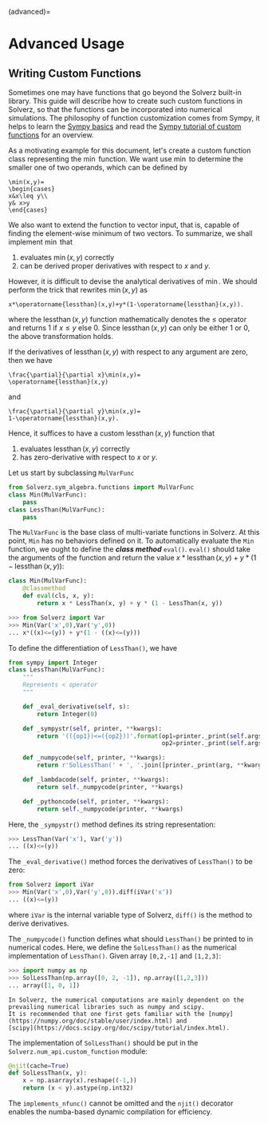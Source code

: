 (advanced)=

# Advanced Usage

## Writing Custom Functions
Sometimes one may have functions that go beyond the Solverz built-in library. This guide will describe how to create 
such custom functions in Solverz, so that the functions can be incorporated into numerical simulations. The philosophy 
of function customization comes from Sympy, it helps to learn the [Sympy basics](https://docs.sympy.org/latest/index.html) 
and read the [Sympy tutorial of custom functions](https://docs.sympy.org/latest/guides/custom-functions.html) for an overview.

As a motivating example for this document, let's create a custom function class representing the $\min$ function. We 
want use $\min$ to determine the smaller one of two operands, which can be defined by

```{math}
\min(x,y)=
\begin{cases}
x&x\leq y\\
y& x>y
\end{cases}
```

We also want to extend the function to vector input, that is, capable of finding the element-wise minimum of two vectors.
To summarize, we shall implement $\min$ that

1. evaluates $\min(x,y)$ correctly
2. can be derived proper derivatives with respect to $x$ and $y$.

However, it is difficult to devise the analytical derivatives of $\min$. We should perform the trick that rewrites 
$\min(x,y)$ as

```{math}
x*\operatorname{lessthan}(x,y)+y*(1-\operatorname{lessthan}(x,y)).
```

where the $\operatorname{lessthan}(x,y)$ function mathematically denotes the $\leq$ operator and returns 1 if 
$x\leq y$ else 0. Since $\operatorname{lessthan}(x,y)$ can only be either 1 or 0, the above transformation holds. 

If the derivatives of $\operatorname{lessthan}(x,y)$ with respect to any argument are zero, then we have
```{math}
\frac{\partial}{\partial x}\min(x,y)=
\operatorname{lessthan}(x,y)
```
and
```{math}
\frac{\partial}{\partial y}\min(x,y)=
1-\operatorname{lessthan}(x,y).
```
Hence, it suffices to have a custom $\operatorname{lessthan}(x,y)$ function that

1. evaluates $\operatorname{lessthan}(x,y)$ correctly
2. has zero-derivative with respect to $x$ or $y$.

Let us start by subclassing `MulVarFunc`
```python
from Solverz.sym_algebra.functions import MulVarFunc
class Min(MulVarFunc):
    pass
class LessThan(MulVarFunc):
    pass
```
The `MulVarFunc` is the base class of multi-variate functions in Solverz. 
At this point, `Min` has no behaviors defined on it. To automatically evaluate the `Min` function, we ought to define 
the **_class method_** `eval()`. `eval()` should take the arguments of the function and return the value 
$x*\operatorname{lessthan}(x,y)+y*(1-\operatorname{lessthan}(x,y))$:
```python
class Min(MulVarFunc):
    @classmethod
    def eval(cls, x, y):
        return x * LessThan(x, y) + y * (1 - LessThan(x, y))
```
```python
>>> from Solverz import Var
>>> Min(Var('x',0),Var('y',0))
... x*((x)<=(y)) + y*(1 - ((x)<=(y)))
```
To define the differentiation of  `LessThan()`, we have
```python
from sympy import Integer
class LessThan(MulVarFunc):
    """
    Represents < operator
    """

    def _eval_derivative(self, s):
        return Integer(0)

    def _sympystr(self, printer, **kwargs):
        return '(({op1})<=({op2}))'.format(op1=printer._print(self.args[0]),
                                           op2=printer._print(self.args[1]))

    def _numpycode(self, printer, **kwargs):
        return r'SolLessThan(' + ', '.join([printer._print(arg, **kwargs) for arg in self.args]) + r')'

    def _lambdacode(self, printer, **kwargs):
        return self._numpycode(printer, **kwargs)

    def _pythoncode(self, printer, **kwargs):
        return self._numpycode(printer, **kwargs)
```
Here, the `_sympystr()` method defines its string representation:
```python
>>> LessThan(Var('x'), Var('y'))
... ((x)<=(y))
```
The `_eval_derivative()` method forces the derivatives of `LessThan()` to be zero:
```python
from Solverz import iVar
>>> Min(Var('x',0),Var('y',0)).diff(iVar('x'))
... ((x)<=(y))
```
where `iVar` is the internal variable type of Solverz, `diff()` is the method to derive derivatives.

The `_numpycode()` function defines what should `LessThan()` be printed to  in numerical codes. Here, we define the 
`SolLessThan()` as the numerical implementation of  `LessThan()`. Given array `[0,2,-1]` and `[1,2,3]`:
```python
>>> import numpy as np
>>> SolLessThan(np.array([0, 2, -1]), np.array([1,2,3]))
... array([1, 0, 1])
```
```{note}
In Solverz, the numerical computations are mainly dependent on the prevailing numerical libraries such as numpy and scipy. 
It is recommended that one first gets familiar with the [numpy](https://numpy.org/doc/stable/user/index.html) and 
[scipy](https://docs.scipy.org/doc/scipy/tutorial/index.html).
```
The implementation of `SolLessThan()` should be put in the `Solverz.num_api.custom_function` module:
```python
@njit(cache=True)
def SolLessThan(x, y):
    x = np.asarray(x).reshape((-1,))
    return (x < y).astype(np.int32)
```
The `implements_nfunc()` cannot be omitted and the `njit()` decorator enables the numba-based dynamic compilation for efficiency.

